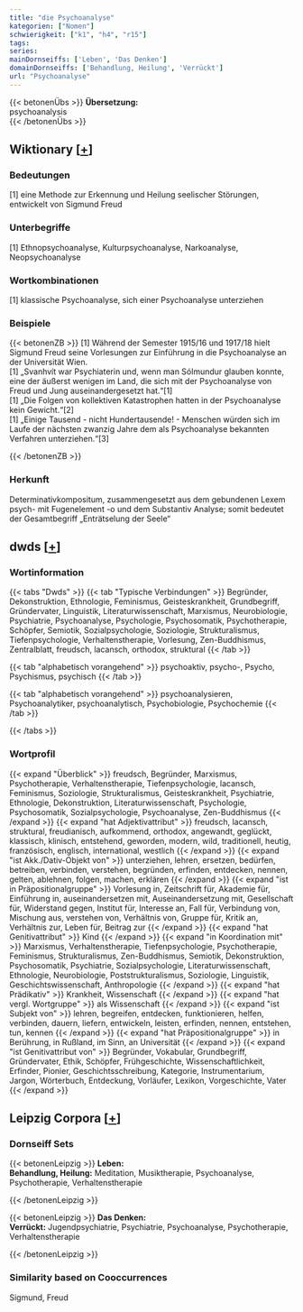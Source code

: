 ```yaml
---
title: "die Psychoanalyse"
kategorien: ["Nomen"]
schwierigkeit: ["k1", "h4", "r15"]
tags:
series:
mainDornseiffs: ['Leben', 'Das Denken']
domainDornseiffs: ['Behandlung, Heilung', 'Verrückt']
url: "Psychoanalyse"
---
```


{{< betonenÜbs >}}
**Übersetzung:**  
psychoanalysis  
{{< /betonenÜbs >}}

## Wiktionary [[+](https://de.wiktionary.org/wiki/Psychoanalyse)]

### Bedeutungen
[1] eine Methode zur Erkennung und Heilung seelischer Störungen, entwickelt von Sigmund Freud  

### Unterbegriffe
[1] Ethnopsychoanalyse, Kulturpsychoanalyse, Narkoanalyse, Neopsychoanalyse  

### Wortkombinationen
[1] klassische Psychoanalyse, sich einer Psychoanalyse unterziehen  

### Beispiele
{{< betonenZB >}}
[1] Während der Semester 1915/16 und 1917/18 hielt Sigmund Freud seine Vorlesungen zur Einführung in die Psychoanalyse an der Universität Wien.  
[1] „Svanhvít war Psychiaterin und, wenn man Sólmundur glauben konnte, eine der äußerst wenigen im Land, die sich mit der Psychoanalyse von Freud und Jung auseinandergesetzt hat.“[1]  
[1] „Die Folgen von kollektiven Katastrophen hatten in der Psychoanalyse kein Gewicht.“[2]  
[1] „Einige Tausend - nicht Hundertausende! - Menschen würden sich im Laufe der nächsten zwanzig Jahre dem als Psychoanalyse bekannten Verfahren unterziehen.“[3]  

{{< /betonenZB >}}
### Herkunft
Determinativkompositum, zusammengesetzt aus dem gebundenen Lexem psych- mit Fugenelement -o und dem Substantiv Analyse; somit bedeutet der Gesamtbegriff „Enträtselung der Seele“  



## dwds [[+](https://www.dwds.de/wb/Psychoanalyse)]

### Wortinformation
{{< tabs "Dwds" >}}
{{< tab "Typische Verbindungen" >}}
Begründer, Dekonstruktion, Ethnologie, Feminismus, Geisteskrankheit, Grundbegriff, Gründervater, Linguistik, Literaturwissenschaft, Marxismus, Neurobiologie, Psychiatrie, Psychoanalyse, Psychologie, Psychosomatik, Psychotherapie, Schöpfer, Semiotik, Sozialpsychologie, Soziologie, Strukturalismus, Tiefenpsychologie, Verhaltenstherapie, Vorlesung, Zen-Buddhismus, Zentralblatt, freudsch, lacansch, orthodox, struktural
{{< /tab >}}

{{< tab "alphabetisch vorangehend" >}}
psychoaktiv, psycho-, Psycho, Psychismus, psychisch
{{< /tab >}}

{{< tab "alphabetisch vorangehend" >}}
psychoanalysieren, Psychoanalytiker, psychoanalytisch, Psychobiologie, Psychochemie
{{< /tab >}}

{{< /tabs >}}

### Wortprofil
{{< expand "Überblick" >}} freudsch, Begründer, Marxismus, Psychotherapie, Verhaltenstherapie, Tiefenpsychologie, lacansch, Feminismus, Soziologie, Strukturalismus, Geisteskrankheit, Psychiatrie, Ethnologie, Dekonstruktion, Literaturwissenschaft, Psychologie, Psychosomatik, Sozialpsychologie, Psychoanalyse, Zen-Buddhismus {{< /expand >}}
{{< expand "hat Adjektivattribut" >}} freudsch, lacansch, struktural, freudianisch, aufkommend, orthodox, angewandt, geglückt, klassisch, klinisch, entstehend, geworden, modern, wild, traditionell, heutig, französisch, englisch, international, westlich {{< /expand >}}
{{< expand "ist Akk./Dativ-Objekt von" >}} unterziehen, lehren, ersetzen, bedürfen, betreiben, verbinden, verstehen, begründen, erfinden, entdecken, nennen, gelten, ablehnen, folgen, machen, erklären {{< /expand >}}
{{< expand "ist in Präpositionalgruppe" >}} Vorlesung in, Zeitschrift für, Akademie für, Einführung in, auseinandersetzen mit, Auseinandersetzung mit, Gesellschaft für, Widerstand gegen, Institut für, Interesse an, Fall für, Verbindung von, Mischung aus, verstehen von, Verhältnis von, Gruppe für, Kritik an, Verhältnis zur, Leben für, Beitrag zur {{< /expand >}}
{{< expand "hat Genitivattribut" >}} Kind {{< /expand >}}
{{< expand "in Koordination mit" >}} Marxismus, Verhaltenstherapie, Tiefenpsychologie, Psychotherapie, Feminismus, Strukturalismus, Zen-Buddhismus, Semiotik, Dekonstruktion, Psychosomatik, Psychiatrie, Sozialpsychologie, Literaturwissenschaft, Ethnologie, Neurobiologie, Poststrukturalismus, Soziologie, Linguistik, Geschichtswissenschaft, Anthropologie {{< /expand >}}
{{< expand "hat Prädikativ" >}} Krankheit, Wissenschaft {{< /expand >}}
{{< expand "hat vergl. Wortgruppe" >}} als Wissenschaft {{< /expand >}}
{{< expand "ist Subjekt von" >}} lehren, begreifen, entdecken, funktionieren, helfen, verbinden, dauern, liefern, entwickeln, leisten, erfinden, nennen, entstehen, tun, kennen {{< /expand >}}
{{< expand "hat Präpositionalgruppe" >}} in Berührung, in Rußland, im Sinn, an Universität {{< /expand >}}
{{< expand "ist Genitivattribut von" >}} Begründer, Vokabular, Grundbegriff, Gründervater, Ethik, Schöpfer, Frühgeschichte, Wissenschaftlichkeit, Erfinder, Pionier, Geschichtsschreibung, Kategorie, Instrumentarium, Jargon, Wörterbuch, Entdeckung, Vorläufer, Lexikon, Vorgeschichte, Vater {{< /expand >}}

## Leipzig Corpora [[+](https://corpora.uni-leipzig.de/en/res?word=Psychoanalyse&corpusId=deu_newscrawl-public_2018)]

### Dornseiff Sets
{{< betonenLeipzig >}}
**Leben:**  
**Behandlung, Heilung:** Meditation, Musiktherapie, Psychoanalyse, Psychotherapie, Verhaltenstherapie  

{{< /betonenLeipzig >}}


{{< betonenLeipzig >}}
**Das Denken:**  
**Verrückt:** Jugendpsychiatrie, Psychiatrie, Psychoanalyse, Psychotherapie, Verhaltenstherapie  

{{< /betonenLeipzig >}}

### Similarity based on Cooccurrences
Sigmund, Freud

